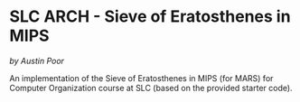 # SLC ARCH - Sieve of Eratosthenes in MIPS

_by Austin Poor_

An implementation of the Sieve of Eratosthenes in MIPS (for MARS) for Computer Organization course at SLC (based on the provided starter code). 


